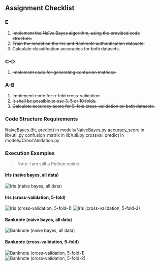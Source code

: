 ## Assignment Checklist
### E
1. ~~Implement the Naïve Bayes algorithm, using the provided code structure.~~
2. ~~Train the model on the Iris and Banknote authentication datasets.~~
3. ~~Calculate classification accuracies for both datasets.~~
### C-D
1. ~~Implement code for generating confusion matrices.~~
### A-B
1. ~~Implement code for n-fold cross-validation.~~
2. ~~It shall be possible to use 3, 5 or 10 folds.~~
3. ~~Calculate accuracy score for 5-fold cross-validation on both datasets.~~
### Code Structure Requirements
NaiveBayes (fit, predict) in models/NaiveBayes.py
accuracy_score in lib/util.py
confusion_matrix in lib/util.py
crossval_predict in models/CrossValidation.py
### Execution Examples
> Note: I am still a Python rookie.
#### Iris (naive bayes, all data)
![Iris (naive bayes, all data)](https://i.gyazo.com/b9b5724cad638598046a843ed14181f7.png)
#### Iris (cross-validation, 5-fold)
![Iris (cross-validation, 5-fold-1)](https://i.gyazo.com/9aed78fb0fbcce94e75aada99eadf905.png)
![Iris (cross-validation, 5-fold-2)](https://i.gyazo.com/2ed5d459c20b11e376c84204a5af0723.png)
#### Banknote (naive bayes, all data)
![Banknote (naive bayes, all data)](https://i.gyazo.com/0869598140d295b021e8e3c926bd0062.png)
#### Banknote (cross-validation, 5-fold)
![Banknote (cross-validation, 5-fold-1)](https://i.gyazo.com/65f7c246b9ab167a86f7d15738037047.png)
![Banknote (cross-validation, 5-fold-2)](https://i.gyazo.com/1ee18c17241a360fbc3ef046450716fc.png)